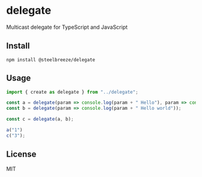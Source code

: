 # delegate
Multicast delegate for TypeScript and JavaScript

## Install
```shell
npm install @steelbreeze/delegate
```

## Usage
```typescript
import { create as delegate } from "../delegate";

const a = delegate(param => console.log(param + " Hello"), param => console.log(param + " World "));
const b = delegate(param => console.log(param + " Hello world"));

const c = delegate(a, b);

a("1")
c("3");
```

## License
MIT
